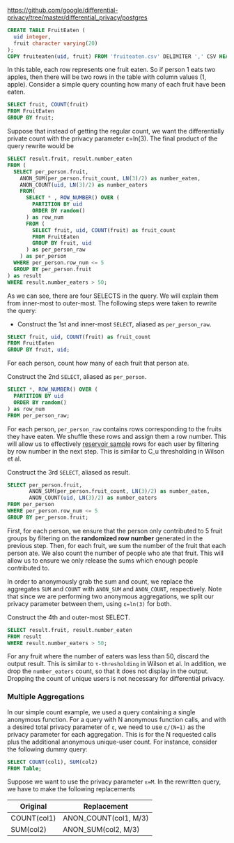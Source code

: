 https://github.com/google/differential-privacy/tree/master/differential_privacy/postgres


```sql
CREATE TABLE FruitEaten (
  uid integer,
  fruit character varying(20)
);
COPY fruiteaten(uid, fruit) FROM 'fruiteaten.csv' DELIMITER ',' CSV HEADER;
```

In this table, each row represents one fruit eaten. So if person 1 eats two apples, then there will be two rows in the table with column values (1, apple). Consider a simple query counting how many of each fruit have been eaten.

```sql
SELECT fruit, COUNT(fruit)
FROM FruitEaten
GROUP BY fruit;
```

Suppose that instead of getting the regular count, we want the differentially private count with the privacy parameter ε=ln(3). The final product of the query rewrite would be

```sql
SELECT result.fruit, result.number_eaten
FROM (
  SELECT per_person.fruit,
    ANON_SUM(per_person.fruit_count, LN(3)/2) as number_eaten,
    ANON_COUNT(uid, LN(3)/2) as number_eaters
    FROM(
      SELECT * , ROW_NUMBER() OVER (
        PARTITION BY uid
        ORDER BY random()
      ) as row_num
      FROM (
        SELECT fruit, uid, COUNT(fruit) as fruit_count
        FROM FruitEaten
        GROUP BY fruit, uid
      ) as per_person_raw
    ) as per_person
  WHERE per_person.row_num <= 5
  GROUP BY per_person.fruit
) as result
WHERE result.number_eaters > 50;
```

As we can see, there are four SELECTS in the query. We will explain them from inner-most to outer-most. The following steps were taken to rewrite the query:

* Construct the 1st and inner-most `SELECT`, aliased as `per_person_raw`.

```sql
SELECT fruit, uid, COUNT(fruit) as fruit_count
FROM FruitEaten
GROUP BY fruit, uid;
```

For each person, count how many of each fruit that person ate.

Construct the 2nd `SELECT`, aliased as `per_person`.

```sql
SELECT *, ROW_NUMBER() OVER (
  PARTITION BY uid
  ORDER BY random()
) as row_num
FROM per_person_raw;
```

For each person, `per_person_raw` contains rows corresponding to the fruits they have eaten. We shuffle these rows and assign them a row number. This will allow us to effectively [reservoir sample](https://en.wikipedia.org/wiki/Reservoir_sampling) rows for each user by filtering by row number in the next step. This is similar to C_u thresholding in Wilson et al.


Construct the 3rd `SELECT`, aliased as result.

```sql
SELECT per_person.fruit,
       ANON_SUM(per_person.fruit_count, LN(3)/2) as number_eaten,
       ANON_COUNT(uid, LN(3)/2) as number_eaters
FROM per_person
WHERE per_person.row_num <= 5
GROUP BY per_person.fruit;
```

First, for each person, we ensure that the person only contributed to 5 fruit groups by filtering on the **randomized row number** generated in the previous step. Then, for each fruit, we sum the number of the fruit that each person ate. We also count the number of people who ate that fruit. This will allow us to ensure we only release the sums which enough people contributed to.

In order to anonymously grab the sum and count, we replace the aggregates `SUM` and `COUNT` with `ANON_SUM` and `ANON_COUNT`, respectively. Note that since we are performing two anonymous aggregations, we split our privacy parameter between them, using `ε=ln(3)` for both.

Construct the 4th and outer-most SELECT.

```sql
SELECT result.fruit, result.number_eaten
FROM result
WHERE result.number_eaters > 50;
```

For any fruit where the number of eaters was less than 50, discard the output result. This is similar to `τ-thresholding` in Wilson et al. In addition, we drop the `number_eaters` count, so that it does not display in the output. Dropping the count of unique users is not necessary for differential privacy.

### Multiple Aggregations

In our simple count example, we used a query containing a single anonymous function. For a query with N anonymous function calls, and with a desired total privacy parameter of `ε`, we need to use `ε/(N+1)` as the privacy parameter for each aggregation. This is for the N requested calls plus the additional anonymous unique-user count. For instance, consider the following dummy query:

```sql
SELECT COUNT(col1), SUM(col2)
FROM Table;
```

Suppose we want to use the privacy parameter `ε=M`. In the rewritten query, we have to make the following replacements

| Original    | Replacement           |
| ----------- | --------------------- |
| COUNT(col1) | ANON_COUNT(col1, M/3) |
| SUM(col2)   | ANON_SUM(col2, M/3)   |

